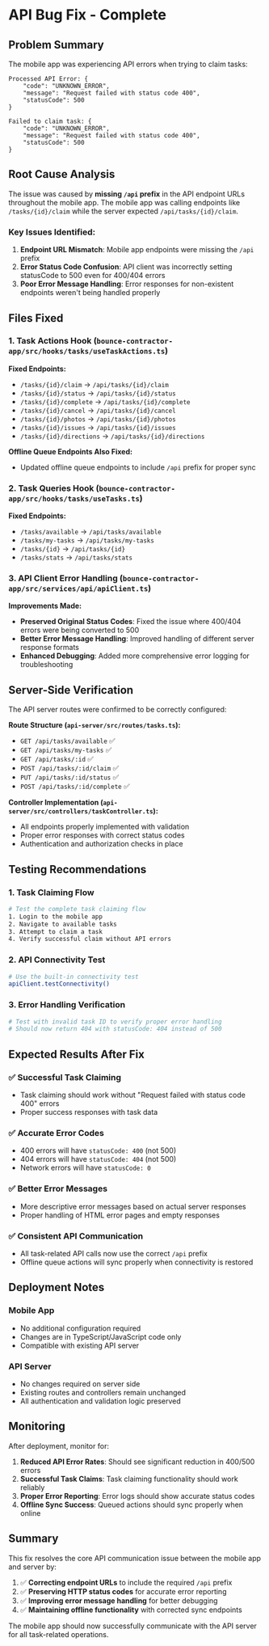 # API Bug Fix - Complete

## Problem Summary

The mobile app was experiencing API errors when trying to claim tasks:

```
Processed API Error: {
    "code": "UNKNOWN_ERROR",
    "message": "Request failed with status code 400",
    "statusCode": 500
}

Failed to claim task: {
    "code": "UNKNOWN_ERROR",
    "message": "Request failed with status code 400",
    "statusCode": 500
}
```

## Root Cause Analysis

The issue was caused by **missing `/api` prefix** in the API endpoint URLs throughout the mobile app. The mobile app was calling endpoints like `/tasks/{id}/claim` while the server expected `/api/tasks/{id}/claim`.

### Key Issues Identified:

1. **Endpoint URL Mismatch**: Mobile app endpoints were missing the `/api` prefix
2. **Error Status Code Confusion**: API client was incorrectly setting statusCode to 500 even for 400/404 errors
3. **Poor Error Message Handling**: Error responses for non-existent endpoints weren't being handled properly

## Files Fixed

### 1. Task Actions Hook (`bounce-contractor-app/src/hooks/tasks/useTaskActions.ts`)

**Fixed Endpoints:**

- `/tasks/{id}/claim` → `/api/tasks/{id}/claim`
- `/tasks/{id}/status` → `/api/tasks/{id}/status`
- `/tasks/{id}/complete` → `/api/tasks/{id}/complete`
- `/tasks/{id}/cancel` → `/api/tasks/{id}/cancel`
- `/tasks/{id}/photos` → `/api/tasks/{id}/photos`
- `/tasks/{id}/issues` → `/api/tasks/{id}/issues`
- `/tasks/{id}/directions` → `/api/tasks/{id}/directions`

**Offline Queue Endpoints Also Fixed:**

- Updated offline queue endpoints to include `/api` prefix for proper sync

### 2. Task Queries Hook (`bounce-contractor-app/src/hooks/tasks/useTasks.ts`)

**Fixed Endpoints:**

- `/tasks/available` → `/api/tasks/available`
- `/tasks/my-tasks` → `/api/tasks/my-tasks`
- `/tasks/{id}` → `/api/tasks/{id}`
- `/tasks/stats` → `/api/tasks/stats`

### 3. API Client Error Handling (`bounce-contractor-app/src/services/api/apiClient.ts`)

**Improvements Made:**

- **Preserved Original Status Codes**: Fixed the issue where 400/404 errors were being converted to 500
- **Better Error Message Handling**: Improved handling of different server response formats
- **Enhanced Debugging**: Added more comprehensive error logging for troubleshooting

## Server-Side Verification

The API server routes were confirmed to be correctly configured:

**Route Structure (`api-server/src/routes/tasks.ts`):**

- `GET /api/tasks/available` ✅
- `GET /api/tasks/my-tasks` ✅
- `GET /api/tasks/:id` ✅
- `POST /api/tasks/:id/claim` ✅
- `PUT /api/tasks/:id/status` ✅
- `POST /api/tasks/:id/complete` ✅

**Controller Implementation (`api-server/src/controllers/taskController.ts`):**

- All endpoints properly implemented with validation
- Proper error responses with correct status codes
- Authentication and authorization checks in place

## Testing Recommendations

### 1. Task Claiming Flow

```bash
# Test the complete task claiming flow
1. Login to the mobile app
2. Navigate to available tasks
3. Attempt to claim a task
4. Verify successful claim without API errors
```

### 2. API Connectivity Test

```bash
# Use the built-in connectivity test
apiClient.testConnectivity()
```

### 3. Error Handling Verification

```bash
# Test with invalid task ID to verify proper error handling
# Should now return 404 with statusCode: 404 instead of 500
```

## Expected Results After Fix

### ✅ Successful Task Claiming

- Task claiming should work without "Request failed with status code 400" errors
- Proper success responses with task data

### ✅ Accurate Error Codes

- 400 errors will have `statusCode: 400` (not 500)
- 404 errors will have `statusCode: 404` (not 500)
- Network errors will have `statusCode: 0`

### ✅ Better Error Messages

- More descriptive error messages based on actual server responses
- Proper handling of HTML error pages and empty responses

### ✅ Consistent API Communication

- All task-related API calls now use the correct `/api` prefix
- Offline queue actions will sync properly when connectivity is restored

## Deployment Notes

### Mobile App

- No additional configuration required
- Changes are in TypeScript/JavaScript code only
- Compatible with existing API server

### API Server

- No changes required on server side
- Existing routes and controllers remain unchanged
- All authentication and validation logic preserved

## Monitoring

After deployment, monitor for:

1. **Reduced API Error Rates**: Should see significant reduction in 400/500 errors
2. **Successful Task Claims**: Task claiming functionality should work reliably
3. **Proper Error Reporting**: Error logs should show accurate status codes
4. **Offline Sync Success**: Queued actions should sync properly when online

## Summary

This fix resolves the core API communication issue between the mobile app and server by:

1. ✅ **Correcting endpoint URLs** to include the required `/api` prefix
2. ✅ **Preserving HTTP status codes** for accurate error reporting
3. ✅ **Improving error message handling** for better debugging
4. ✅ **Maintaining offline functionality** with corrected sync endpoints

The mobile app should now successfully communicate with the API server for all task-related operations.
